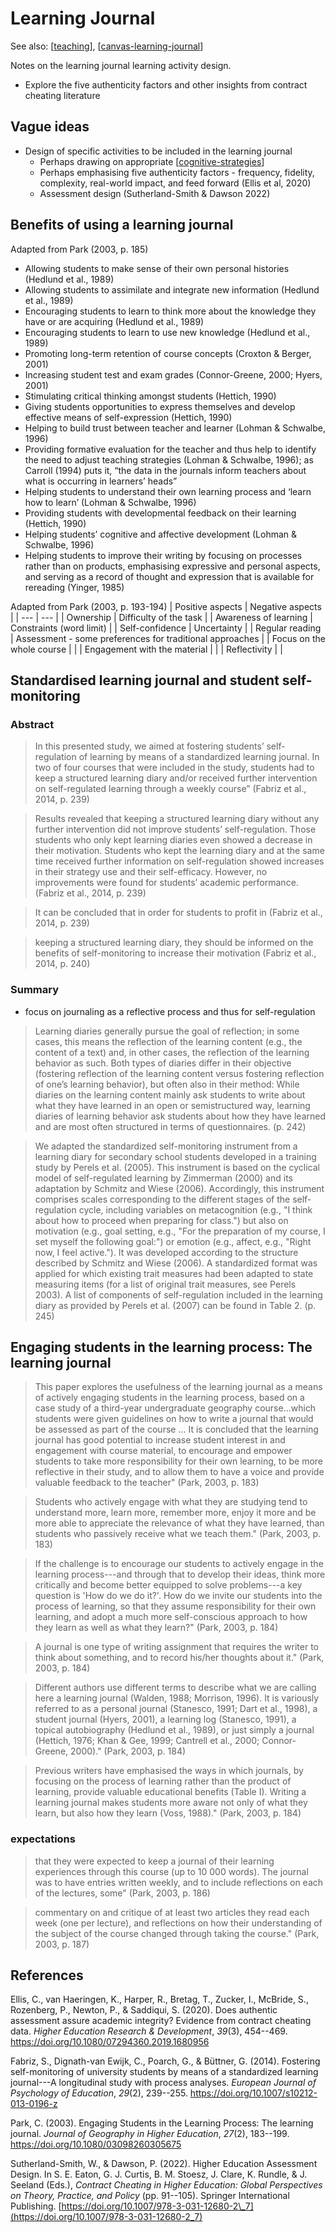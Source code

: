 # Learning Journal

See also: [[teaching]], [[canvas-learning-journal]]

Notes on the learning journal learning activity design.

- Explore the five authenticity factors and other insights from contract cheating literature 

## Vague ideas

- Design of specific activities to be included in the learning journal
  - Perhaps drawing on appropriate [[cognitive-strategies]]
  - Perhaps emphasising five authenticity factors - frequency, fidelity, complexity, real-world impact, and feed forward (Ellis et al, 2020)
  - Assessment design (Sutherland-Smith & Dawson 2022)

## Benefits of using a learning journal

Adapted from Park (2003, p. 185)

- Allowing students to make sense of their own personal histories (Hedlund et al., 1989) 
- Allowing students to assimilate and integrate new information (Hedlund et al., 1989) 
- Encouraging students to learn to think more about the knowledge they have or are acquiring (Hedlund et al., 1989) 
- Encouraging students to learn to use new knowledge (Hedlund et al., 1989) 
- Promoting long-term retention of course concepts (Croxton & Berger, 2001)
- Increasing student test and exam grades (Connor-Greene, 2000; Hyers, 2001)
- Stimulating critical thinking amongst students (Hettich, 1990)
- Giving students opportunities to express themselves and develop effective means of self-expression (Hettich, 1990)
- Helping to build trust between teacher and learner (Lohman & Schwalbe, 1996)
- Providing formative evaluation for the teacher and thus help to identify the need to adjust teaching strategies (Lohman & Schwalbe, 1996); as Carroll (1994) puts it, “the data in the journals inform teachers about what is occurring in learners’ heads” 
- Helping students to understand their own learning process and ‘learn how to learn’ (Lohman & Schwalbe, 1996) 
- Providing students with developmental feedback on their learning (Hettich, 1990) 
- Helping students’ cognitive and affective development (Lohman & Schwalbe, 1996) 
- Helping students to improve their writing by focusing on processes rather than on products, emphasising expressive and personal aspects, and serving as a record of thought and expression that is available for rereading (Yinger, 1985)

Adapted from Park (2003, p. 193-194)
| Positive aspects | Negative aspects |
| --- | --- |
| Ownership | Difficulty of the task |
| Awareness of learning | Constraints (word limit) |
| Self-confidence | Uncertainty |
| Regular reading | Assessment - some preferences for traditional approaches |
| Focus on the whole course | |
| Engagement with the material | |
| Reflectivity | |


## Standardised learning journal and student self-monitoring

### Abstract

> In this presented study, we aimed at fostering students’ self-regulation of learning by means of a standardized learning journal. In two of four courses that were included in the study, students had to keep a structured learning diary and/or received further intervention on self-regulated learning through a weekly course” (Fabriz et al., 2014, p. 239)

> Results revealed that keeping a structured learning diary without any further intervention did not improve students’ self-regulation. Those students who only kept learning diaries even showed a decrease in their motivation. Students who kept the learning diary and at the same time received further information on self-regulation showed increases in their strategy use and their self-efficacy. However, no improvements were found for students’ academic performance. (Fabriz et al., 2014, p. 239)

> It can be concluded that in order for students to profit in (Fabriz et al., 2014, p. 239)

> keeping a structured learning diary, they should be informed on the benefits of self-monitoring to increase their motivation (Fabriz et al., 2014, p. 240)

### Summary

- focus on journaling as a reflective process and thus for self-regulation

> Learning diaries generally pursue the goal of reflection; in some cases, this means the reflection of the learning content (e.g., the content of a text) and, in other cases, the reflection of the learning behavior as such. Both types of diaries differ in their objective (fostering reflection of the learning content versus fostering reflection of one’s learning behavior), but often also in their method: While diaries on the learning content mainly ask students to write about what they have learned in an open or semistructured way, learning diaries of learning behavior ask students about how they have learned and are most often structured in terms of questionnaires. (p. 242)

> We adapted the standardized self-monitoring instrument from a learning diary for secondary school students developed in a training study by Perels et al. (2005). This instrument is based on the cyclical model of self-regulated learning by Zimmerman (2000) and its adaptation by Schmitz and Wiese (2006). Accordingly, this instrument comprises scales corresponding to the different stages of the self-regulation cycle, including variables on metacognition (e.g., "I think about how to proceed when preparing for class.") but also on motivation (e.g., goal setting, e.g., "For the preparation of my course, I set myself the following goal:") or emotion (e.g., affect, e.g., "Right now, I feel active."). It was developed according to the structure described by Schmitz and Wiese (2006). A standardized format was applied for which existing trait measures had been adapted to state measuring items (for a list of original trait measures, see Perels 2003). A list of components of self-regulation included in the learning diary as provided by Perels et al. (2007) can be found in Table 2. (p. 245)

## Engaging students in the learning process: The learning journal

> This paper explores the usefulness of the learning journal as a means of actively engaging students in the learning process, based on a case study of a third-year undergraduate geography course...which students were given guidelines on how to write a journal that would be assessed as part of the course ... It is concluded that the learning journal has good potential to increase student interest in and engagement with course material, to encourage and empower students to take more responsibility for their own learning, to be more reflective in their study, and to allow them to have a voice and provide valuable feedback to the teacher" (Park, 2003, p. 183)

> Students who actively engage with what they are studying tend to understand more, learn more, remember more, enjoy it more and be more able to appreciate the relevance of what they have learned, than students who passively receive what we teach them." (Park, 2003, p. 183)

> If the challenge is to encourage our students to actively engage in the learning process---and through that to develop their ideas, think more critically and become better equipped to solve problems---a key question is 'How do we do it?'. How do we invite our students into the process of learning, so that they assume responsibility for their own learning, and adopt a much more self-conscious approach to how they learn as well as what they learn?" (Park, 2003, p. 184)

> A journal is one type of writing assignment that requires the writer to think about something, and to record his/her thoughts about it." (Park, 2003, p. 184)

> Different authors use different terms to describe what we are calling here a learning journal (Walden, 1988; Morrison, 1996). It is variously referred to as a personal journal (Stanesco, 1991; Dart et al., 1998), a student journal (Hyers, 2001), a learning log (Stanesco, 1991), a topical autobiography (Hedlund et al., 1989), or just simply a journal (Hettich, 1976; Khan & Gee, 1999; Cantrell et al., 2000; Connor-Greene, 2000)." (Park, 2003, p. 184)

> Previous writers have emphasised the ways in which journals, by focusing on the process of learning rather than the product of learning, provide valuable educational benefits (Table I). Writing a learning journal makes students more aware not only of what they learn, but also how they learn (Voss, 1988)." (Park, 2003, p. 184)

### expectations

> that they were expected to keep a journal of their learning experiences through this course (up to 10 000 words). The journal was to have entries written weekly, and to include reflections on each of the lectures, some" (Park, 2003, p. 186)

> commentary on and critique of at least two articles they read each week (one per lecture), and reflections on how their understanding of the subject of the course changed through taking the course." (Park, 2003, p. 187)

## References

Ellis, C., van Haeringen, K., Harper, R., Bretag, T., Zucker, I., McBride, S., Rozenberg, P., Newton, P., & Saddiqui, S. (2020). Does authentic assessment assure academic integrity? Evidence from contract cheating data. *Higher Education Research & Development*, *39*(3), 454--469. <https://doi.org/10.1080/07294360.2019.1680956>

Fabriz, S., Dignath-van Ewijk, C., Poarch, G., & Büttner, G. (2014). Fostering self-monitoring of university students by means of a standardized learning journal---A longitudinal study with process analyses. *European Journal of Psychology of Education*, *29*(2), 239--255. <https://doi.org/10.1007/s10212-013-0196-z>

Park, C. (2003). Engaging Students in the Learning Process: The learning journal. *Journal of Geography in Higher Education*, *27*(2), 183--199. <https://doi.org/10.1080/03098260305675>

Sutherland-Smith, W., & Dawson, P. (2022). Higher Education Assessment Design. In S. E. Eaton, G. J. Curtis, B. M. Stoesz, J. Clare, K. Rundle, & J. Seeland (Eds.), *Contract Cheating in Higher Education: Global Perspectives on Theory, Practice, and Policy* (pp. 91--105). Springer International Publishing. [https://doi.org/10.1007/978-3-031-12680-2\_7](https://doi.org/10.1007/978-3-031-12680-2_7)


[//begin]: # "Autogenerated link references for markdown compatibility"
[teaching]: teaching "Teaching"
[canvas-learning-journal]: ../CASA/CASA/canvas-learning-journal "Canvas Learning Journal"
[cognitive-strategies]: cognitive-strategies "Cognitive Strategies"
[//end]: # "Autogenerated link references"